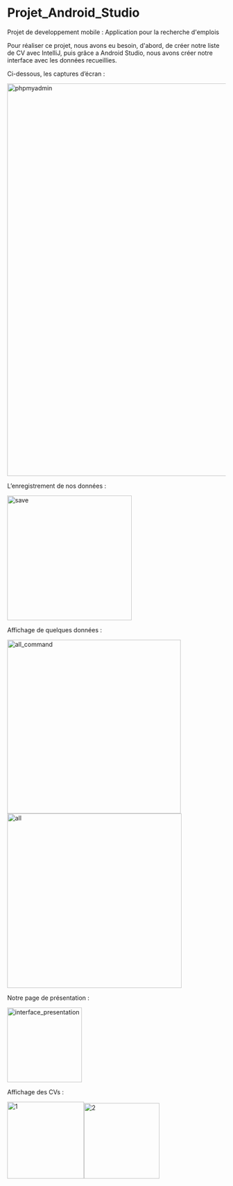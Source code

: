 # Projet_Android_Studio

Projet de developpement mobile : Application pour la recherche d'emplois

Pour réaliser ce projet, nous avons eu besoin, d'abord, de créer notre liste de CV avec IntelliJ, puis grâce a Android Studio, nous avons créer notre interface avec les données recueillies.

Ci-dessous, les captures d’écran :

<img width="904" alt="phpmyadmin" src="https://user-images.githubusercontent.com/125751480/234548768-901b6742-2d1a-4bb0-b131-05c5cc8dcc3d.PNG">

L’enregistrement de nos données :

<img width="287" alt="save" src="https://user-images.githubusercontent.com/125751480/234548505-b74c2939-74d6-4e10-baa6-dbe60ad91adf.PNG">

Affichage de quelques données :

<img width="400" alt="all_command" src="https://user-images.githubusercontent.com/125751480/234548517-7cb1cebd-459a-468d-adfb-989b54dbce32.PNG"><img width="402" alt="all" src="https://user-images.githubusercontent.com/125751480/234548529-15019834-37dd-4bfa-8b8e-22bdd7b07d62.PNG">

Notre page de présentation :

<img width="172" alt="interface_presentation" src="https://user-images.githubusercontent.com/125751480/234548539-dd529640-d1e5-4395-ba43-17157ed4a5f5.PNG">

Affichage des CVs :

<img width="177" alt="1" src="https://user-images.githubusercontent.com/125751480/234548547-ce69d256-d63d-40d7-a925-53283860ec4c.PNG"><img width="174" alt="2" src="https://user-images.githubusercontent.com/125751480/234548559-279a3a6a-b815-4340-8bce-a18903094d27.PNG">
